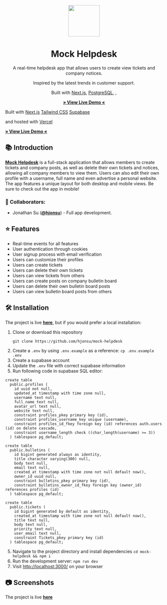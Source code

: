 <!-- TITLE -->
<div align="center">
<img src="docs/images/logo.png" width="100" />
<h1>Mock Helpdesk</h1>
<p>A real-time helpdesk app that allows users to create view tickets and company notices.</p>

Inspired by the latest trends in customer support.</p> <p>Built with <a href="https://nextjs.org/">Next.js</a>, <a href="https://www.postgresql.org/">PostgreSQL</a>, ,  </p> <b><a href="http://helpdeskapp.hirzalla.ca/" target="_blank"> » View Live Demo « </a></b> </div> 
<p>Built with 
<a href="https://nextjs.org/">Next.js</a>
<a href="https://tailwindcss.com/">Tailwind CSS</a>
<a href="https://supabase.io/">Supabase</a>

and hosted with 
<a href="https://www.vercel.com/">Vercel</a></p>

<b><a href="http://mockdesk.vercel.app" target="_blank">
» View Live Demo «
</a></b>

</div>

<!-- INTRODUCTION -->

## 📚 Introduction

<b>[Mock Helpdesk](http://mockdesk.vercel.app/)</b> is a full-stack application that allows members to create tickets and company posts, as well as delete their own tickets and notices, allowing all company members to view them. Users can also edit their own profile with a username, full name and even advertise a personal website. The app features a unique layout for both desktop and mobile views. Be sure to check out the app in mobile!

### 🤝 **Collaborators**:

- Jonathan Su ([**@hjonsu**](https://github.com/hjonsu)) - Full app development.

<!-- FEATURES -->

## ⭐ Features

- Real-time events for all features
- User authentication through cookies
- User signup process with email verification
- Users can customize their profiles
- Users can create tickets
- Users can delete their own tickets
- Users can view tickets from others
- Users can create posts on company bulletin board
- Users can delete their own bulletin board posts
- Users can view bulletin board posts from others


 ## 🛠 Installation

The project is live
<b><a href="http://mockdesk.vercel.app/" target="_blank">here</a></b>, but if you would prefer a local installation:

1. Clone or download this repository
   ```
   git clone https://github.com/hjonsu/mock-helpdesk
   ```
2. Create a `.env` by using `.env.example` as a reference: `cp .env.example .env`
3. Create a supabase account
4. Update the `.env` file with correct supabase information
5. Run following code in supabase SQL editor:
```
create table
  public.profiles (
    id uuid not null,
    updated_at timestamp with time zone null,
    username text null,
    full_name text null,
    avatar_url text null,
    website text null,
    constraint profiles_pkey primary key (id),
    constraint profiles_username_key unique (username),
    constraint profiles_id_fkey foreign key (id) references auth.users (id) on delete cascade,
    constraint username_length check ((char_length(username) >= 3))
  ) tablespace pg_default;
```
```
create table
  public.bulletins (
    id bigint generated always as identity,
    title character varying(300) null,
    body text null,
    email text null,
    created_at timestamp with time zone not null default now(),
    owner_id uuid null,
    constraint bulletins_pkey primary key (id),
    constraint bulletins_owner_id_fkey foreign key (owner_id) references profiles (id)
  ) tablespace pg_default;
```
```
create table
  public.tickets (
    id bigint generated by default as identity,
    created_at timestamp with time zone not null default now(),
    title text null,
    body text null,
    priority text null,
    user_email text null,
    constraint Tickets_pkey primary key (id)
  ) tablespace pg_default;
```
5. Navigate to the project directory and install dependencies `cd mock-helpdesk && npm i`
6. Run the development server: `npm run dev`
7. Visit <a href="http://localhost:3000/">http://localhost:3000/</a> on your browser 

## 📷 Screenshots

The project is live
<b><a href="http://mockdesk.vercel.app/" target="_blank">here</a></b>



